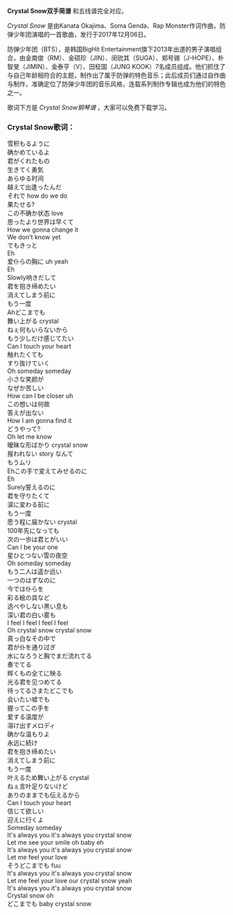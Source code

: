 

**Crystal Snow双手简谱** 和五线谱完全对应。

_Crystal Snow_ 是由Kanata Okajima、Soma Genda、Rap
Monster作词作曲，防弹少年团演唱的一首歌曲，发行于2017年12月06日。

防弹少年团（BTS），是韩国BigHit
Entertainment旗下2013年出道的男子演唱组合，由金南俊（RM）、金硕珍（JIN）、闵玧其（SUGA）、郑号锡（J-HOPE）、朴智旻（JIMIN）、金泰亨（V）、田柾国（JUNG
KOOK）7名成员组成。他们抓住了与自己年龄相符合的主题，制作出了属于防弹的特色音乐；此后成员们通过自作曲与制作，准确定位了防弹少年团的音乐风格，连载系列制作专辑也成为他们的特色之一。

歌词下方是 _Crystal Snow钢琴谱_ ，大家可以免费下载学习。

### Crystal Snow歌词：

雪积もるように  
确かめているよ  
君がくれたもの  
生きてく勇気  
あらゆる时间  
越えて出逢ったんだ  
それで how do we do  
果たせる?  
この不确か状态 love  
思ったより世界は早くて  
How we gonna change it  
We don't know yet  
でもきっと  
Eh  
爱仆らの胸に uh yeah  
Eh  
Slowly响きだして  
君を抱き缔めたい  
消えてしまう前に  
もう一度  
Ahどこまでも  
舞い上がる crystal  
ねぇ何もいらないから  
もう少しだけ感じてたい  
Can I touch your heart  
触れたくても  
すり抜けていく  
Oh someday someday  
小さな笑颜が  
なぜか苦しい  
How can I be closer uh  
この想いは何故  
答えが出ない  
How I am gonna find it  
どうやって?  
Oh let me know  
暧昧な形ばかり crystal snow  
报われない story なんて  
もうムリ  
Ehこの手で変えてみせるのに  
Eh  
Surely誓えるのに  
君を守りたくて  
涙に変わる前に  
もう一度  
愿う程に届かない crystal  
100年先になっても  
次の一歩は君とがいい  
Can I be your one  
星ひとつない雪の夜空  
Oh someday someday  
もう二人は遥か远い  
一つのはずなのに  
今では仆らを  
彩る絵の具など  
选べやしない黒い息も  
深い君の白い雾も  
I feel I feel I feel I feel  
Oh crystal snow crystal snow  
真っ白なその中で  
君が仆を通り过ぎ  
水になろうと胸でまだ流れてる  
奏でてる  
辉くもの全てに映る  
光る君を见つめてる  
待ってるさまたどこでも  
会いたい嘘でも  
握ってこの手を  
爱する温度が  
溶け出すメロディ  
确かな温もりよ  
永远に続け  
君を抱き缔めたい  
消えてしまう前に  
もう一度  
叶えるため舞い上がる crystal  
ねぇ言叶足りないけど  
ありのままでも伝えるから  
Can I touch your heart  
信じて欲しい  
迎えに行くよ  
Someday someday  
It's always you it's always you crystal snow  
Let me see your smile oh baby eh  
It's always you it's always you crystal snow  
Let me feel your love  
そうどこまでも fuu  
It's always you it's always you crystal snow  
Let me feel your love our crystal snow yeah  
It's always you it's always you crystal snow  
Crystal snow oh  
どこまでも baby crystal snow

